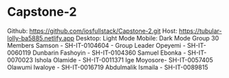 # Capstone-2
Github: https://github.com/iosfullstack/Capstone-2.git
Host: https://tubular-lolly-ba5885.netlify.app
Desktop: Light Mode
Mobile: Dark Mode
Group 30 Members Samson - SH-IT-0104604 - Group Leader Opeyemi - SH-IT-0060119 Dunbarin Fashoyin - SH-IT-0104360 Samuel Ebonka - SH-IT-0070023 Ishola Olamide - SH-IT-0011371 Ige Moyosore- SH-IT-0057405 Olawumi Iwaloye - SH-IT-0016719 Abdulmalik Ismaila - SH-IT-0089815
